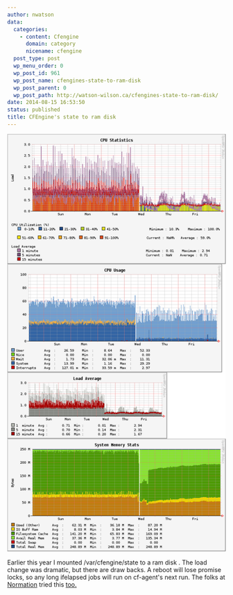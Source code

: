```yaml
---
author: nwatson
data:
  categories:
    - content: Cfengine
      domain: category
      nicename: cfengine
  post_type: post
  wp_menu_order: 0
  wp_post_id: 961
  wp_post_name: cfengines-state-to-ram-disk
  wp_post_parent: 0
  wp_post_path: http://watson-wilson.ca/cfengines-state-to-ram-disk/
date: 2014-08-15 16:53:50
status: published
title: CFEngine's state to ram disk
---
```

![Load stats after moving state to ram disk.](/static/images/cfengine_state_on_ram.png)

Earlier this year I mounted /var/cfengine/state to a ram disk . The
load change was dramatic, but there are draw backs. A reboot will lose
promise locks, so any long ifelapsed jobs will run on cf-agent's next
run. The folks at [Normation](http://normation.com) tried this [too.](http://blog.normation.com/en/2013/09/09/speed-up-your-cfengine-by-using-a-ram-disk/)
